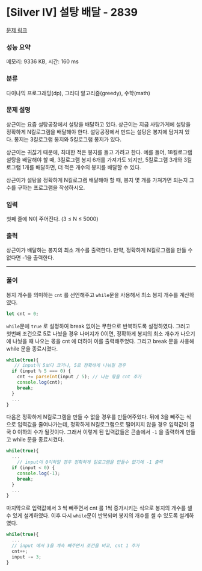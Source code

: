 # [Silver IV] 설탕 배달 - 2839

[문제 링크](https://www.acmicpc.net/problem/2839)

### 성능 요약

메모리: 9336 KB, 시간: 160 ms

### 분류

다이나믹 프로그래밍(dp), 그리디 알고리즘(greedy), 수학(math)

### 문제 설명

<p>상근이는 요즘 설탕공장에서 설탕을 배달하고 있다. 상근이는 지금 사탕가게에 설탕을 정확하게 N킬로그램을 배달해야 한다. 설탕공장에서 만드는 설탕은 봉지에 담겨져 있다. 봉지는 3킬로그램 봉지와 5킬로그램 봉지가 있다.</p>

<p>상근이는 귀찮기 때문에, 최대한 적은 봉지를 들고 가려고 한다. 예를 들어, 18킬로그램 설탕을 배달해야 할 때, 3킬로그램 봉지 6개를 가져가도 되지만, 5킬로그램 3개와 3킬로그램 1개를 배달하면, 더 적은 개수의 봉지를 배달할 수 있다.</p>

<p>상근이가 설탕을 정확하게 N킬로그램 배달해야 할 때, 봉지 몇 개를 가져가면 되는지 그 수를 구하는 프로그램을 작성하시오.</p>

### 입력

 <p>첫째 줄에 N이 주어진다. (3 ≤ N ≤ 5000)</p>

### 출력

 <p>상근이가 배달하는 봉지의 최소 개수를 출력한다. 만약, 정확하게 N킬로그램을 만들 수 없다면 -1을 출력한다.</p>

---

### 풀이

봉지 개수를 의미하는 `cnt` 를 선언해주고 `while`문을 사용해서 최소 봉지 개수를 계산하였다.

```js
let cnt = 0;
```

`while`문에 `true` 로 설정하여 break 없이는 무한으로 반복하도록 설정하였다.
그러고 첫번째 조건으로 5로 나눴을 경우 나머지가 0이면, 정확하게 봉지의 최소 개수가 나오기에 나눴을 때 나오는 몫을 cnt 에 더하여 이를 출력해주었다. 그리고 break 문을 사용해 while 문을 종료시켰다.

```js
while(true){
   // input이 5보다 크거나, 5로 정확하게 나눠질 경우
  if (input % 5 === 0) {
    cnt += parseInt(input / 5); // 나눈 몫을 cnt 추가
    console.log(cnt);
    break;
  }
  ...
}

```

다음은 정확하게 N킬로그램을 만들 수 없을 경우를 만들어주었다. 뒤에 3을 빼주는 식으로 입력값을 줄여나가는데, 정확하게 N킬로그램으로 떨어지지 않을 경우 입력값이 결국 0 이하의 수가 될것이다. 그래서 이렇게 된 입력값들은 콘솔에서 `-1` 을 출력하게 만들고 while 문을 종료시켰다.

```js
while(true){
  ...
    // input이 0이하일 경우 정확하게 킬로그램을 만들수 없기에 -1 출력
  if (input < 0) {
    console.log(-1);
    break;
  }
  ...
}
```

마지막으로 입력값에서 3 씩 빼주면서 cnt 를 1씩 증가시키는 식으로 봉지의 개수를 셀 수 있게 설계하였다. 이후 다시 `while`문이 반복되며 봉지의 개수를 셀 수 있도록 설계하였다.

```js
while(true){
  ...
  // input 에서 3을 계속 빼주면서 조건을 비교, cnt 1 추가
  cnt++;
  input -= 3;
}

```
